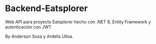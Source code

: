 # Backend-Eatsplorer

Web API para proyecto Eatsplorer hecho con .NET 8, Entity Framework y autenticación con JWT

By Anderson Sosa y Ardelis Ulloa.

